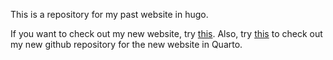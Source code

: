 This is a repository for my past website in hugo.

If you want to check out my new website, try [this](https://hchulkim.github.io). Also, try [this](https://github.com/hchulkim/hchulkim.github.io) to check out my new github repository for the new website in Quarto.
